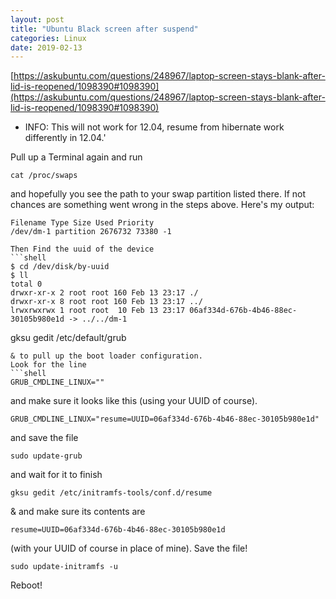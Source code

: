 ```yaml
---
layout: post
title: "Ubuntu Black screen after suspend"
categories: Linux
date: 2019-02-13
---
```

[https://askubuntu.com/questions/248967/laptop-screen-stays-blank-after-lid-is-reopened/1098390#1098390](https://askubuntu.com/questions/248967/laptop-screen-stays-blank-after-lid-is-reopened/1098390#1098390)

* INFO: This will not work for 12.04, resume from hibernate work differently in 12.04.' 

Pull up a Terminal again and run 
```
cat /proc/swaps 
```
and hopefully you see the path to your swap partition listed there. If not chances are something went wrong in the steps above. Here's my output:
```shell
Filename Type Size Used Priority
/dev/dm-1 partition 2676732 73380 -1
```
```shell
Then Find the uuid of the device
```shell
$ cd /dev/disk/by-uuid
$ ll
total 0
drwxr-xr-x 2 root root 160 Feb 13 23:17 ./
drwxr-xr-x 8 root root 160 Feb 13 23:17 ../
lrwxrwxrwx 1 root root  10 Feb 13 23:17 06af334d-676b-4b46-88ec-30105b980e1d -> ../../dm-1
```
gksu gedit /etc/default/grub
```
& to pull up the boot loader configuration.
Look for the line 
```shell
GRUB_CMDLINE_LINUX="" 
```
and make sure it looks like this (using your UUID of course).
```shell
GRUB_CMDLINE_LINUX="resume=UUID=06af334d-676b-4b46-88ec-30105b980e1d" 
```
and save the file 
```shell
sudo update-grub 
```
and wait for it to finish 
```shell
gksu gedit /etc/initramfs-tools/conf.d/resume 
```
& and make sure its contents are 
```shell
resume=UUID=06af334d-676b-4b46-88ec-30105b980e1d
```
(with your UUID of course in place of mine). Save the file! 
```shell
sudo update-initramfs -u 
```

Reboot!
